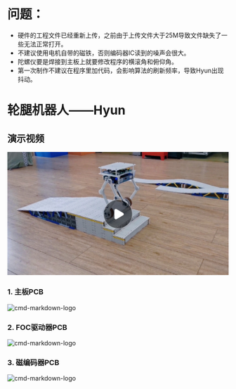 # 问题：  
- 硬件的工程文件已经重新上传，之前由于上传文件大于25M导致文件缺失了一些无法正常打开。
- 不建议使用电机自带的磁铁，否则编码器IC读到的噪声会很大。
- 陀螺仪要是焊接到主板上就要修改程序的横滚角和俯仰角。
- 第一次制作不建议在程序里加代码，会影响算法的刷新频率，导致Hyun出现抖动。




# 轮腿机器人——Hyun

## 演示视频
<a href="https://www.bilibili.com/video/BV1Ub4y1s737?spm_id_from=333.999.0.0">
<img src="图片/9.jpg">
</a>

### 1. 主板PCB

![cmd-markdown-logo](https://github.com/HuGuoXuang/Hyun/blob/main/%E5%9B%BE%E7%89%87/5.png)

### 2. FOC驱动器PCB

![cmd-markdown-logo](https://github.com/HuGuoXuang/Hyun/blob/main/%E5%9B%BE%E7%89%87/4.png)

### 3. 磁编码器PCB

![cmd-markdown-logo](https://github.com/HuGuoXuang/Hyun/blob/main/%E5%9B%BE%E7%89%87/2.png)

